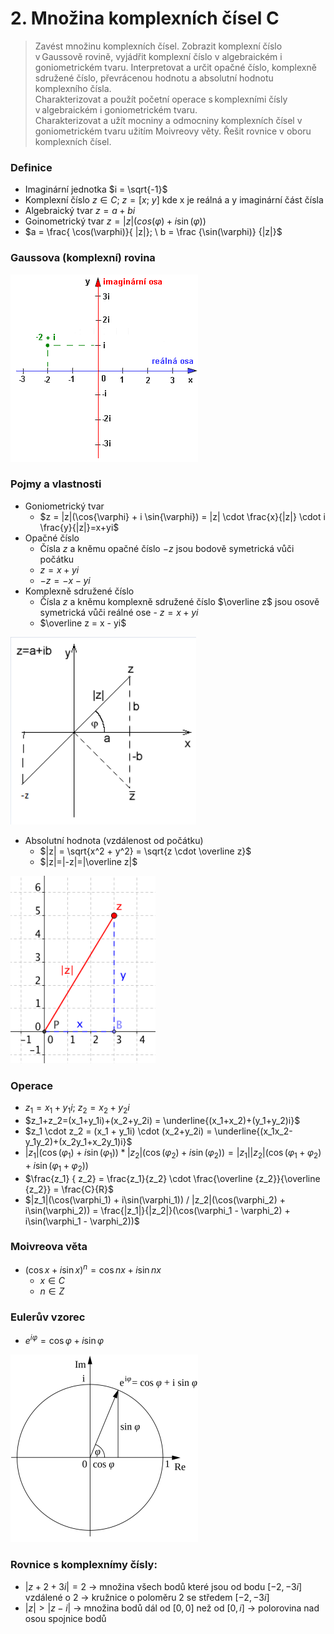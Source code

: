 # 2. Množina komplexních čísel C

> Zavést množinu komplexních čísel. Zobrazit komplexní číslo v Gaussově rovině, vyjádřit komplexní číslo v algebraickém i goniometrickém tvaru. Interpretovat a určit opačné číslo, komplexně sdružené číslo, převrácenou hodnotu a absolutní hodnotu komplexního čísla. \
> Charakterizovat a použít početní operace s komplexními čísly v algebraickém i goniometrickém tvaru. \
> Charakterizovat a užít mocniny a odmocniny komplexních čísel v goniometrickém tvaru užitím Moivreovy věty. Řešit rovnice v oboru komplexních čísel.

### Definice

- Imaginární jednotka $i = \sqrt{-1}$
- Komplexní číslo $z \in C; \ z = [x;\ y]$ kde x je reálná a y imaginární část čísla
- Algebraický tvar $z = a + bi$
- Goinometrický tvar $z = |z|(cos(\varphi) + i\sin(\varphi))$
- $a = \frac{ \cos(\varphi)}{ |z|}; \ b = \frac {\sin(\varphi)} {|z|}$

### Gaussova (komplexní) rovina

![Gaussova (komplexní) rovina](./gaussova_rovina.png)

### Pojmy a vlastnosti

<!-- prettier-ignore -->
- Goniometrický tvar
  - $z = |z|(\cos{\varphi} + i \sin{\varphi}) = |z| \cdot \frac{x}{|z|} \cdot i \frac{y}{|z|}=x+yi$
- Opačné číslo
  - Čísla $z$ a kněmu opačné číslo $-z$ jsou bodově symetrická vůči počátku
  - $z = x + yi$
  - $-z = -x - yi$
- Komplexně sdružené číslo
  - Čísla $z$ a kněmu komplexně sdružené číslo $\overline z$ jsou osově symetrická vůči reálné ose
  - $z = x + yi$
  - $\overline z = x - yi$

![Operace](./operace.png)

- Absolutní hodnota (vzdálenost od počátku)
  - $|z| = \sqrt{x^2 + y^2} = \sqrt{z \cdot \overline z}$
  - $|z|=|-z|=|\overline z|$

![Absolutní hodnota](./absolutni_hodnota.png)

### Operace

- $z_1 = x_1+y_1i$; $z_2 = x_2+y_2i$
- $z_1+z_2=(x_1+y_1i)+(x_2+y_2i) = \underline{(x_1+x_2)+(y_1+y_2)i}$
- $z_1 \cdot z_2 = (x_1 + y_1i) \cdot (x_2+y_2i) = \underline{(x_1x_2-y_1y_2)+(x_2y_1+x_2y_1)i}$
- $|z_1|(\cos(\varphi_1) + i\sin(\varphi_1)) * |z_2|(\cos(\varphi_2) + i\sin(\varphi_2)) = |z_1||z_2|(\cos(\varphi_1 + \varphi_2) + i\sin(\varphi_1 + \varphi_2))$
- $\frac{z_1} { z_2} = \frac{z_1}{z_2} \cdot \frac{\overline {z_2}}{\overline {z_2}} = \frac{C}{R}$
- $|z_1|(\cos(\varphi_1) + i\sin(\varphi_1)) / |z_2|(\cos(\varphi_2) + i\sin(\varphi_2)) = \frac{|z_1|}{|z_2|}(\cos(\varphi_1 - \varphi_2) + i\sin(\varphi_1 - \varphi_2))$

### Moivreova věta

- $(\cos{x} + i \sin{x})^n = \cos{n x} + i \sin{n x}$
  - $x \in C$
  - $n \in Z$

### Eulerův vzorec

- $e^{i \varphi} = \cos{\varphi} + i \sin{\varphi}$

![Eulerův vzorec](./euleruv_vzorec.png)

### Rovnice s komplexnímy čísly:

- $|z + 2 +3i| = 2$  -> množina všech bodů které jsou od bodu $[-2, -3i]$ vzdálené o 2 -> kružnice o poloměru 2 se středem $[-2, -3i]$
- $|z| > |z - i|$ -> množina bodů dál od $[0,0]$ než od $[0, i]$ -> polorovina nad osou spojnice bodů	 	 
